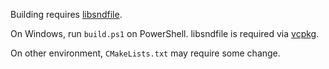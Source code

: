Building requires [libsndfile](http://libsndfile.github.io/libsndfile/).

On Windows, run `build.ps1` on PowerShell. libsndfile is required via [vcpkg](https://vcpkg.io).

On other environment, `CMakeLists.txt` may require some change.
